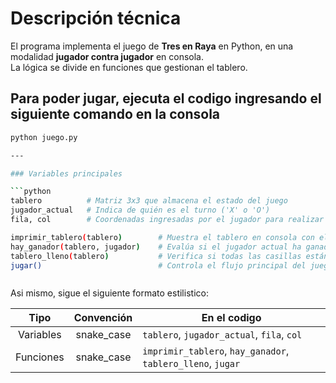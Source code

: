 # Descripción técnica

El programa implementa el juego de **Tres en Raya** en Python, en una modalidad **jugador contra jugador** en consola.  
La lógica se divide en funciones que gestionan el tablero.

## Para poder jugar, ejecuta el codigo ingresando el siguiente comando en la consola

```bash
python juego.py

---

### Variables principales

```python
tablero          # Matriz 3x3 que almacena el estado del juego
jugador_actual   # Indica de quién es el turno ('X' o 'O')
fila, col        # Coordenadas ingresadas por el jugador para realizar su movimiento

imprimir_tablero(tablero)        # Muestra el tablero en consola con el estado actual
hay_ganador(tablero, jugador)    # Evalúa si el jugador actual ha ganado (filas, columnas o diagonales)
tablero_lleno(tablero)           # Verifica si todas las casillas están ocupadas (empate)
jugar()                          # Controla el flujo principal del juego, alternando turnos y validando jugadas



```
Asi mismo, sigue el siguiente formato estilistico:

| Tipo      | Convención  | En el codigo                         |
|:---------:|:-----------:|---------------------------------------|
| Variables | snake_case  | `tablero`, `jugador_actual`, `fila`, `col` |
| Funciones | snake_case  | `imprimir_tablero`, `hay_ganador`, `tablero_lleno`, `jugar` |



